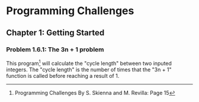 # Programming Challenges
## Chapter 1: Getting Started
### Problem 1.6.1: The 3n + 1 problem

This program[^1] will calculate the "cycle length" between two inputed integers. The "cycle length" is the number of times that the "3n + 1" function is called before reaching a result of 1.

[^1]: Programming Challenges By S. Skienna and M. Revilla: Page 15